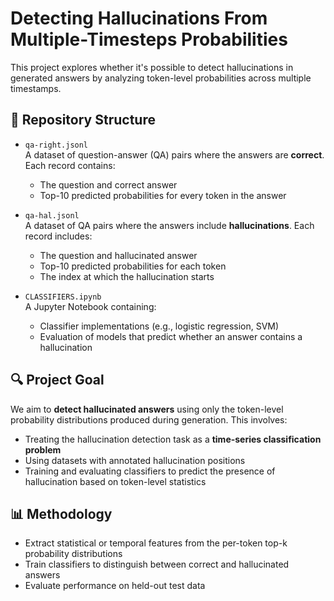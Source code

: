 # Detecting Hallucinations From Multiple-Timesteps Probabilities

This project explores whether it's possible to detect hallucinations in generated answers by analyzing token-level probabilities across multiple timestamps.

## 📁 Repository Structure

- `qa-right.jsonl`  
  A dataset of question-answer (QA) pairs where the answers are **correct**. Each record contains:
  - The question and correct answer  
  - Top-10 predicted probabilities for every token in the answer

- `qa-hal.jsonl`  
  A dataset of QA pairs where the answers include **hallucinations**. Each record includes:
  - The question and hallucinated answer  
  - Top-10 predicted probabilities for each token  
  - The index at which the hallucination starts

- `CLASSIFIERS.ipynb`  
  A Jupyter Notebook containing:
  - Classifier implementations (e.g., logistic regression, SVM)  
  - Evaluation of models that predict whether an answer contains a hallucination

## 🔍 Project Goal

We aim to **detect hallucinated answers** using only the token-level probability distributions produced during generation. This involves:

- Treating the hallucination detection task as a **time-series classification problem**
- Using datasets with annotated hallucination positions
- Training and evaluating classifiers to predict the presence of hallucination based on token-level statistics

## 📊 Methodology

- Extract statistical or temporal features from the per-token top-k probability distributions
- Train classifiers to distinguish between correct and hallucinated answers
- Evaluate performance on held-out test data
